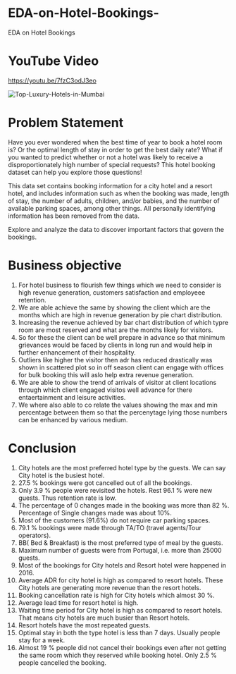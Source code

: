 # EDA-on-Hotel-Bookings-
EDA on Hotel Bookings 

# YouTube Video
https://youtu.be/7fzC3odJ3eo


![Top-Luxury-Hotels-in-Mumbai](https://user-images.githubusercontent.com/111626329/224546235-cc538c07-7ea8-4b12-b150-60e8d28514a3.jpg)

# Problem Statement
Have you ever wondered when the best time of year to book a hotel room is? Or the optimal length of stay in order to get the best daily rate? What if you wanted to predict whether or not a hotel was likely to receive a disproportionately high number of special requests? This hotel booking dataset can help you explore those questions!

This data set contains booking information for a city hotel and a resort hotel, and includes information such as when the booking was made, length of stay, the number of adults, children, and/or babies, and the number of available parking spaces, among other things. All personally identifying information has been removed from the data.

Explore and analyze the data to discover important factors that govern the bookings.

# Business objective 

1. For hotel business to flourish few things which we need to consider is high revenue generation, customers satisfaction and employeee retention.
2. We are able achieve the same by showing the client which are the months which are high in revenue generation by pie chart distribution.
3. Increasing the revenue achieved by bar chart distribution of which typre room are most reserved and what are the months likely for visitors.
4. So for these the client can be well prepare in advance so that minimum grievances would be faced by clients in long run and would help in further enhancement of their hospitality.
5. Outliers like higher the visitor then adr has reduced drastically was shown in scattered plot so in off season client can engage with offices for bulk booking this will aslo help extra revenue generation.
6. We are able to show the trend of arrivals of visitor at client locations through which client engaged visitos well advance for there entaertainment and leisure activities.
7. We where also able to co relate the values showing the max and min percentage between them so that the percenytage lying those numbers can be enhanced by various medium.

# Conclusion

1.	City hotels are the most preferred hotel type by the guests. We can say City hotel is the busiest hotel.
2.	27.5 % bookings were got cancelled out of all the bookings.
3.	Only 3.9 % people were revisited the hotels. Rest 96.1 % were new guests. Thus retention rate is low.
4.	The percentage of 0 changes made in the booking was more than 82 %.  Percentage of Single changes made was about 10%.
5.	Most of the customers (91.6%) do not require car parking spaces.
6.	79.1 % bookings were made through TA/TO (travel agents/Tour operators).
7.	BB( Bed & Breakfast) is the most preferred  type of meal by the guests. 
8.	Maximum number of guests were from Portugal, i.e. more than 25000 guests.
9.	Most of the bookings for City hotels and Resort hotel were happened in 2016.
10.	Average ADR for city hotel is high as compared to resort hotels. These City hotels are generating more revenue than the resort hotels.
11.	Booking cancellation rate is high for City hotels which almost 30 %.
12.	Average lead time for resort hotel is high.
13.	Waiting time period for City hotel is high as compared to resort hotels. That means city hotels are much busier than Resort hotels.
14.	Resort hotels have the most repeated guests.
15.	Optimal stay in both the type hotel is less than 7 days. Usually people stay for a week.
16.	Almost 19 % people did not cancel their bookings even after not getting the same room which they reserved while booking hotel. Only 2.5 % people cancelled the booking.
